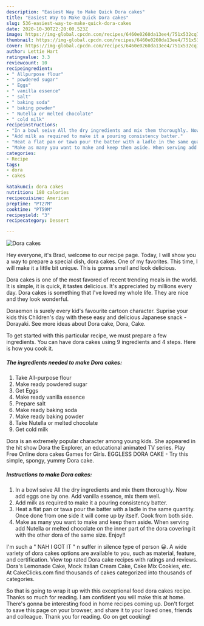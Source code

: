```yaml
---
description: "Easiest Way to Make Quick Dora cakes"
title: "Easiest Way to Make Quick Dora cakes"
slug: 536-easiest-way-to-make-quick-dora-cakes
date: 2020-10-30T22:20:00.523Z
image: https://img-global.cpcdn.com/recipes/6460e0260da13ee4/751x532cq70/dora-cakes-recipe-main-photo.jpg
thumbnail: https://img-global.cpcdn.com/recipes/6460e0260da13ee4/751x532cq70/dora-cakes-recipe-main-photo.jpg
cover: https://img-global.cpcdn.com/recipes/6460e0260da13ee4/751x532cq70/dora-cakes-recipe-main-photo.jpg
author: Lettie Hart
ratingvalue: 3.3
reviewcount: 10
recipeingredient:
- " Allpurpose flour"
- " powdered sugar"
- " Eggs"
- " vanilla essence"
- " salt"
- " baking soda"
- " baking powder"
- " Nutella or melted chocolate"
- " cold milk"
recipeinstructions:
- "In a bowl seive All the dry ingredients and mix them thoroughly. Now add eggs one by one. Add vanilla essence, mix them well."
- "Add milk as required to make it a pouring consistency batter."
- "Heat a flat pan or tawa pour the batter with a ladle in the same quantity. Once done from one side it will come up by itself. Cook from both side."
- "Make as many you want to make and keep them aside. When serving add Nutella or melted chocolate on the inner part of the dora covering it with the other dora of the same size. Enjoy!!"
categories:
- Recipe
tags:
- dora
- cakes

katakunci: dora cakes 
nutrition: 180 calories
recipecuisine: American
preptime: "PT27M"
cooktime: "PT59M"
recipeyield: "3"
recipecategory: Dessert

---
```



![Dora cakes](https://img-global.cpcdn.com/recipes/6460e0260da13ee4/751x532cq70/dora-cakes-recipe-main-photo.jpg)

Hey everyone, it's Brad, welcome to our recipe page. Today, I will show you a way to prepare a special dish, dora cakes. One of my favorites. This time, I will make it a little bit unique. This is gonna smell and look delicious.

Dora cakes is one of the most favored of recent trending meals in the world. It is simple, it is quick, it tastes delicious. It's appreciated by millions every day. Dora cakes is something that I've loved my whole life. They are nice and they look wonderful.

Doraemon is surely every kid&#39;s favourite cartoon character. Suprise your kids this Children&#39;s day with these easy and delicious Japanese snack - Dorayaki. See more ideas about Dora cake, Dora, Cake.


To get started with this particular recipe, we must prepare a few ingredients. You can have dora cakes using 9 ingredients and 4 steps. Here is how you cook it.

<!--inarticleads1-->

##### The ingredients needed to make Dora cakes:

1. Take  All-purpose flour
1. Make ready  powdered sugar
1. Get  Eggs
1. Make ready  vanilla essence
1. Prepare  salt
1. Make ready  baking soda
1. Make ready  baking powder
1. Take  Nutella or melted chocolate
1. Get  cold milk


Dora is an extremely popular character among young kids. She appeared in the hit show Dora the Explorer, an educational animated TV series. Play Free Online dora cakes Games for Girls. EGGLESS DORA CAKE - Try this simple, spongy, yummy Dora cake. 

<!--inarticleads2-->

##### Instructions to make Dora cakes:

1. In a bowl seive All the dry ingredients and mix them thoroughly. Now add eggs one by one. Add vanilla essence, mix them well.
1. Add milk as required to make it a pouring consistency batter.
1. Heat a flat pan or tawa pour the batter with a ladle in the same quantity. Once done from one side it will come up by itself. Cook from both side.
1. Make as many you want to make and keep them aside. When serving add Nutella or melted chocolate on the inner part of the dora covering it with the other dora of the same size. Enjoy!!


I&#39;m such a &#34; NAH I GOT IT &#34; n suffer in silence type of person 😀. A wide variety of dora cakes options are available to you, such as material, feature, and certification. View top rated Dora cake recipes with ratings and reviews. Dora&#39;s Lemonade Cake, Mock Italian Cream Cake, Cake Mix Cookies, etc. At CakeClicks.com find thousands of cakes categorized into thousands of categories. 

So that is going to wrap it up with this exceptional food dora cakes recipe. Thanks so much for reading. I am confident you will make this at home. There's gonna be interesting food in home recipes coming up. Don't forget to save this page on your browser, and share it to your loved ones, friends and colleague. Thank you for reading. Go on get cooking!
